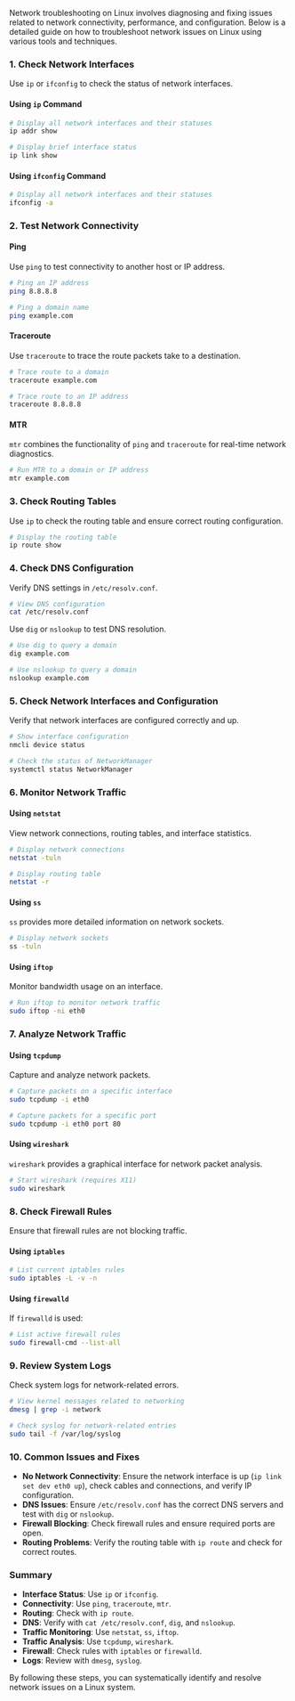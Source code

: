 Network troubleshooting on Linux involves diagnosing and fixing issues related to network connectivity, performance, and configuration. Below is a detailed guide on how to troubleshoot network issues on Linux using various tools and techniques.

### **1. Check Network Interfaces**

Use `ip` or `ifconfig` to check the status of network interfaces.

#### **Using `ip` Command**
```sh
# Display all network interfaces and their statuses
ip addr show

# Display brief interface status
ip link show
```

#### **Using `ifconfig` Command**
```sh
# Display all network interfaces and their statuses
ifconfig -a
```

### **2. Test Network Connectivity**

#### **Ping**

Use `ping` to test connectivity to another host or IP address.

```sh
# Ping an IP address
ping 8.8.8.8

# Ping a domain name
ping example.com
```

#### **Traceroute**

Use `traceroute` to trace the route packets take to a destination.

```sh
# Trace route to a domain
traceroute example.com

# Trace route to an IP address
traceroute 8.8.8.8
```

#### **MTR**

`mtr` combines the functionality of `ping` and `traceroute` for real-time network diagnostics.

```sh
# Run MTR to a domain or IP address
mtr example.com
```

### **3. Check Routing Tables**

Use `ip` to check the routing table and ensure correct routing configuration.

```sh
# Display the routing table
ip route show
```

### **4. Check DNS Configuration**

Verify DNS settings in `/etc/resolv.conf`.

```sh
# View DNS configuration
cat /etc/resolv.conf
```

Use `dig` or `nslookup` to test DNS resolution.

```sh
# Use dig to query a domain
dig example.com

# Use nslookup to query a domain
nslookup example.com
```

### **5. Check Network Interfaces and Configuration**

Verify that network interfaces are configured correctly and up.

```sh
# Show interface configuration
nmcli device status

# Check the status of NetworkManager
systemctl status NetworkManager
```

### **6. Monitor Network Traffic**

#### **Using `netstat`**

View network connections, routing tables, and interface statistics.

```sh
# Display network connections
netstat -tuln

# Display routing table
netstat -r
```

#### **Using `ss`**

`ss` provides more detailed information on network sockets.

```sh
# Display network sockets
ss -tuln
```

#### **Using `iftop`**

Monitor bandwidth usage on an interface.

```sh
# Run iftop to monitor network traffic
sudo iftop -ni eth0
```

### **7. Analyze Network Traffic**

#### **Using `tcpdump`**

Capture and analyze network packets.

```sh
# Capture packets on a specific interface
sudo tcpdump -i eth0

# Capture packets for a specific port
sudo tcpdump -i eth0 port 80
```

#### **Using `wireshark`**

`wireshark` provides a graphical interface for network packet analysis.

```sh
# Start wireshark (requires X11)
sudo wireshark
```

### **8. Check Firewall Rules**

Ensure that firewall rules are not blocking traffic.

#### **Using `iptables`**

```sh
# List current iptables rules
sudo iptables -L -v -n
```

#### **Using `firewalld`**

If `firewalld` is used:

```sh
# List active firewall rules
sudo firewall-cmd --list-all
```

### **9. Review System Logs**

Check system logs for network-related errors.

```sh
# View kernel messages related to networking
dmesg | grep -i network

# Check syslog for network-related entries
sudo tail -f /var/log/syslog
```

### **10. Common Issues and Fixes**

- **No Network Connectivity**: Ensure the network interface is up (`ip link set dev eth0 up`), check cables and connections, and verify IP configuration.
- **DNS Issues**: Ensure `/etc/resolv.conf` has the correct DNS servers and test with `dig` or `nslookup`.
- **Firewall Blocking**: Check firewall rules and ensure required ports are open.
- **Routing Problems**: Verify the routing table with `ip route` and check for correct routes.

### **Summary**

- **Interface Status**: Use `ip` or `ifconfig`.
- **Connectivity**: Use `ping`, `traceroute`, `mtr`.
- **Routing**: Check with `ip route`.
- **DNS**: Verify with `cat /etc/resolv.conf`, `dig`, and `nslookup`.
- **Traffic Monitoring**: Use `netstat`, `ss`, `iftop`.
- **Traffic Analysis**: Use `tcpdump`, `wireshark`.
- **Firewall**: Check rules with `iptables` or `firewalld`.
- **Logs**: Review with `dmesg`, `syslog`.

By following these steps, you can systematically identify and resolve network issues on a Linux system.
